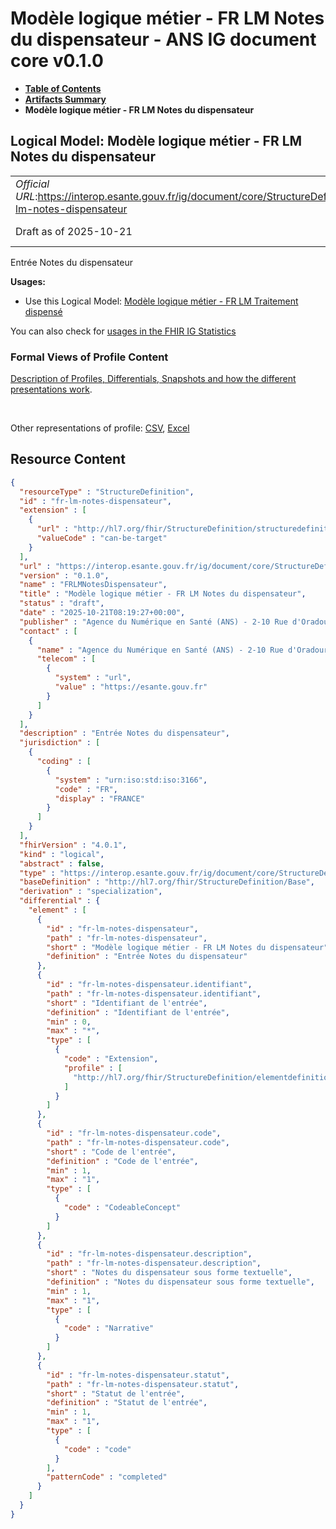 # Modèle logique métier - FR LM Notes du dispensateur - ANS IG document core v0.1.0

* [**Table of Contents**](toc.md)
* [**Artifacts Summary**](artifacts.md)
* **Modèle logique métier - FR LM Notes du dispensateur**

## Logical Model: Modèle logique métier - FR LM Notes du dispensateur 

| | |
| :--- | :--- |
| *Official URL*:https://interop.esante.gouv.fr/ig/document/core/StructureDefinition/fr-lm-notes-dispensateur | *Version*:0.1.0 |
| Draft as of 2025-10-21 | *Computable Name*:FRLMNotesDispensateur |

 
Entrée Notes du dispensateur 

**Usages:**

* Use this Logical Model: [Modèle logique métier - FR LM Traitement dispensé](StructureDefinition-fr-lm-traitement-dispense.md)

You can also check for [usages in the FHIR IG Statistics](https://packages2.fhir.org/xig/ans.document.fr.core|current/StructureDefinition/fr-lm-notes-dispensateur)

### Formal Views of Profile Content

 [Description of Profiles, Differentials, Snapshots and how the different presentations work](http://build.fhir.org/ig/FHIR/ig-guidance/readingIgs.html#structure-definitions). 

 

Other representations of profile: [CSV](StructureDefinition-fr-lm-notes-dispensateur.csv), [Excel](StructureDefinition-fr-lm-notes-dispensateur.xlsx) 



## Resource Content

```json
{
  "resourceType" : "StructureDefinition",
  "id" : "fr-lm-notes-dispensateur",
  "extension" : [
    {
      "url" : "http://hl7.org/fhir/StructureDefinition/structuredefinition-type-characteristics",
      "valueCode" : "can-be-target"
    }
  ],
  "url" : "https://interop.esante.gouv.fr/ig/document/core/StructureDefinition/fr-lm-notes-dispensateur",
  "version" : "0.1.0",
  "name" : "FRLMNotesDispensateur",
  "title" : "Modèle logique métier - FR LM Notes du dispensateur",
  "status" : "draft",
  "date" : "2025-10-21T08:19:27+00:00",
  "publisher" : "Agence du Numérique en Santé (ANS) - 2-10 Rue d'Oradour-sur-Glane, 75015 Paris",
  "contact" : [
    {
      "name" : "Agence du Numérique en Santé (ANS) - 2-10 Rue d'Oradour-sur-Glane, 75015 Paris",
      "telecom" : [
        {
          "system" : "url",
          "value" : "https://esante.gouv.fr"
        }
      ]
    }
  ],
  "description" : "Entrée Notes du dispensateur",
  "jurisdiction" : [
    {
      "coding" : [
        {
          "system" : "urn:iso:std:iso:3166",
          "code" : "FR",
          "display" : "FRANCE"
        }
      ]
    }
  ],
  "fhirVersion" : "4.0.1",
  "kind" : "logical",
  "abstract" : false,
  "type" : "https://interop.esante.gouv.fr/ig/document/core/StructureDefinition/fr-lm-notes-dispensateur",
  "baseDefinition" : "http://hl7.org/fhir/StructureDefinition/Base",
  "derivation" : "specialization",
  "differential" : {
    "element" : [
      {
        "id" : "fr-lm-notes-dispensateur",
        "path" : "fr-lm-notes-dispensateur",
        "short" : "Modèle logique métier - FR LM Notes du dispensateur",
        "definition" : "Entrée Notes du dispensateur"
      },
      {
        "id" : "fr-lm-notes-dispensateur.identifiant",
        "path" : "fr-lm-notes-dispensateur.identifiant",
        "short" : "Identifiant de l'entrée",
        "definition" : "Identifiant de l'entrée",
        "min" : 0,
        "max" : "*",
        "type" : [
          {
            "code" : "Extension",
            "profile" : [
              "http://hl7.org/fhir/StructureDefinition/elementdefinition-identifier"
            ]
          }
        ]
      },
      {
        "id" : "fr-lm-notes-dispensateur.code",
        "path" : "fr-lm-notes-dispensateur.code",
        "short" : "Code de l'entrée",
        "definition" : "Code de l'entrée",
        "min" : 1,
        "max" : "1",
        "type" : [
          {
            "code" : "CodeableConcept"
          }
        ]
      },
      {
        "id" : "fr-lm-notes-dispensateur.description",
        "path" : "fr-lm-notes-dispensateur.description",
        "short" : "Notes du dispensateur sous forme textuelle",
        "definition" : "Notes du dispensateur sous forme textuelle",
        "min" : 1,
        "max" : "1",
        "type" : [
          {
            "code" : "Narrative"
          }
        ]
      },
      {
        "id" : "fr-lm-notes-dispensateur.statut",
        "path" : "fr-lm-notes-dispensateur.statut",
        "short" : "Statut de l'entrée",
        "definition" : "Statut de l'entrée",
        "min" : 1,
        "max" : "1",
        "type" : [
          {
            "code" : "code"
          }
        ],
        "patternCode" : "completed"
      }
    ]
  }
}

```
